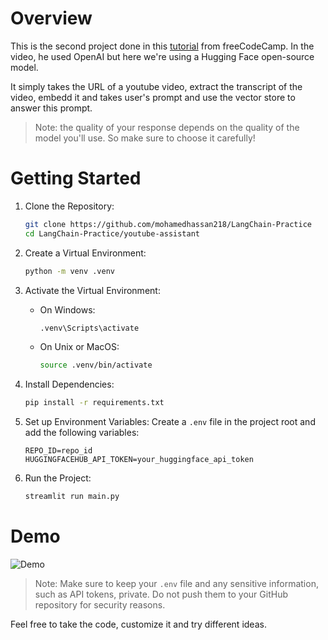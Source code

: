 # Overview
This is the second project done in this [tutorial](https://youtu.be/lG7Uxts9SXs?si=fa3o3XKhu21Y4VmG) from freeCodeCamp. In the video, he used OpenAI but here we're using a Hugging Face open-source model.

It simply takes the URL of a youtube video, extract the transcript of the video, embedd it and takes user's prompt and use the vector store to answer this prompt.

> Note: the quality of your response depends on the quality of the model you'll use. So make sure to choose it carefully!


# Getting Started
1. Clone the Repository:
    ``` bash
    git clone https://github.com/mohamedhassan218/LangChain-Practice
    cd LangChain-Practice/youtube-assistant
    ```


2. Create a Virtual Environment:
    ```bash
    python -m venv .venv
    ```

3. Activate the Virtual Environment:
    - On Windows:
        ```bash
        .venv\Scripts\activate
        ```

    - On Unix or MacOS:
        ```bash
        source .venv/bin/activate
        ```


4. Install Dependencies:
    ``` bash
    pip install -r requirements.txt
    ```


5. Set up Environment Variables:
    Create a `.env` file in the project root and add the following variables:
    ```
    REPO_ID=repo_id
    HUGGINGFACEHUB_API_TOKEN=your_huggingface_api_token
    ```


6. Run the Project:
    ``` bash
    streamlit run main.py
    ```


# Demo

![Demo](Demo.gif)

> Note: Make sure to keep your `.env` file and any sensitive information, such as API tokens, private. Do not push them to your GitHub repository for security reasons.


Feel free to take the code, customize it and try different ideas.